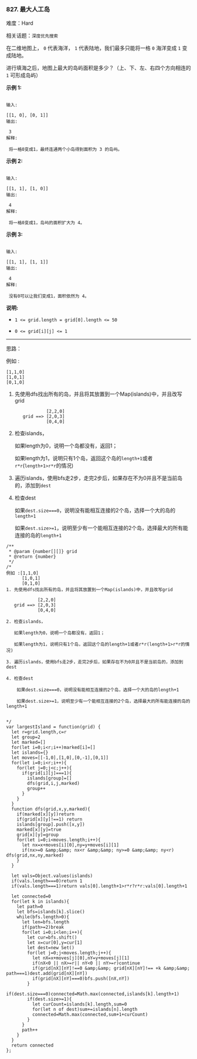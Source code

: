### 827. 最大人工岛

难度：Hard

相关话题：`深度优先搜索`

在二维地图上， `0` 代表海洋， `1` 代表陆地，我们最多只能将一格 `0`  海洋变成 `1` 变成陆地。



进行填海之后，地图上最大的岛屿面积是多少？（上、下、左、右四个方向相连的 `1` 可形成岛屿）



**示例 1:** 



```

输入:

[[1, 0], [0, 1]]
输出:

 3
解释:

 将一格0变成1，最终连通两个小岛得到面积为 3 的岛屿。
```


**示例 2:** 



```

输入:

[[1, 1], [1, 0]]
输出:

 4
解释:

 将一格0变成1，岛屿的面积扩大为 4。
```


**示例 3:** 



```

输入:

[[1, 1], [1, 1]]
输出:

 4
解释:

 没有0可以让我们变成1，面积依然为 4。
```


**说明:** 




* `1 <= grid.length = grid[0].length <= 50`

* `0 <= grid[i][j] <= 1`






-----

思路：

例如 :
```
[1,1,0]
[1,0,1]
[0,1,0]
```

1. 先使用dfs找出所有的岛，并且将其放置到一个Map(islands)中，并且改写grid

    ```
                [2,2,0]
       grid ==> [2,0,3]
                [0,4,0]
    ```

2. 检查islands，

   如果length为0，说明一个岛都没有，返回1；
   
   如果length为1，说明只有1个岛，返回这个岛的`length+1`或者`r*r`(`length+1>r*r`的情况)

3. 遍历islands，使用bfs走2步，走完2步后，如果存在不为0并且不是当前岛的，添加到`dest`

4. 检查dest

    如果`dest.size===0`，说明没有能相互连接的2个岛，选择一个大的岛的`length+1`
    
    如果`dest.size>=1`，说明至少有一个能相互连接的2个岛，选择最大的所有能连接的岛的`length+1`

```
/**
 * @param {number[][]} grid
 * @return {number}
 */
/*
例如 :[1,1,0]
      [1,0,1]
      [0,1,0]
1. 先使用dfs找出所有的岛，并且将其放置到一个Map(islands)中，并且改写grid

            [2,2,0]
   grid ==> [2,0,3]
            [0,4,0]

2. 检查islands，

   如果length为0，说明一个岛都没有，返回1；
   
   如果length为1，说明只有1个岛，返回这个岛的length+1或者r*r(length+1>r*r的情况)

3. 遍历islands，使用bfs走2步，走完2步后，如果存在不为0并且不是当前岛的，添加到dest

4. 检查dest

    如果dest.size===0，说明没有能相互连接的2个岛，选择一个大的岛的length+1
    
    如果dest.size>=1，说明至少有一个能相互连接的2个岛，选择最大的所有能连接的岛的length+1
              

*/
var largestIsland = function(grid) {
  let r=grid.length,c=r
  let group=2
  let marked=[]
  for(let i=0;i<r;i++)marked[i]=[]
  let islands={}
  let moves=[[-1,0],[1,0],[0,-1],[0,1]]
  for(let i=0;i<r;i++){
    for(let j=0;j<c;j++){
      if(grid[i][j]===1){
        islands[group]=[]
        dfs(grid,i,j,marked)
        group++
      }
    }
  }
  function dfs(grid,x,y,marked){
    if(marked[x][y])return
    if(grid[x][y]!==1) return
    islands[group].push([x,y])
    marked[x][y]=true
    grid[x][y]=group
    for(let i=0;i<moves.length;i++){
      let nx=x+moves[i][0],ny=y+moves[i][1]
      if(nx>=0 &amp;&amp; nx<r &amp;&amp; ny>=0 &amp;&amp; ny<r) dfs(grid,nx,ny,marked)
    }
  }

  let vals=Object.values(islands)
  if(vals.length===0)return 1
  if(vals.length===1)return vals[0].length+1>r*r?r*r:vals[0].length+1
  
  let connected=0
  for(let k in islands){
    let path=0
    let bfs=islands[k].slice()
    while(bfs.length>0){
      let len=bfs.length
      if(path>=2)break
      for(let i=0;i<len;i++){
        let cur=bfs.shift()
        let x=cur[0],y=cur[1]
        let dest=new Set()
        for(let j=0;j<moves.length;j++){
          let nX=x+moves[j][0],nY=y+moves[j][1]
          if(nX<0 || nX>=r|| nY<0 || nY>=r)continue
          if(grid[nX][nY]!==0 &amp;&amp; grid[nX][nY]!== +k &amp;&amp; path===1)dest.add(grid[nX][nY])
          if(grid[nX][nY]===0)bfs.push([nX,nY])
        }
        if(dest.size===0)connected=Math.max(connected,islands[k].length+1)
        if(dest.size>=1){
          let curCount=islands[k].length,sum=0
          for(let n of dest)sum+=islands[n].length
          connected=Math.max(connected,sum+1+curCount)
        }
      }
      path++
    }
  }
  return connected 
};
```

